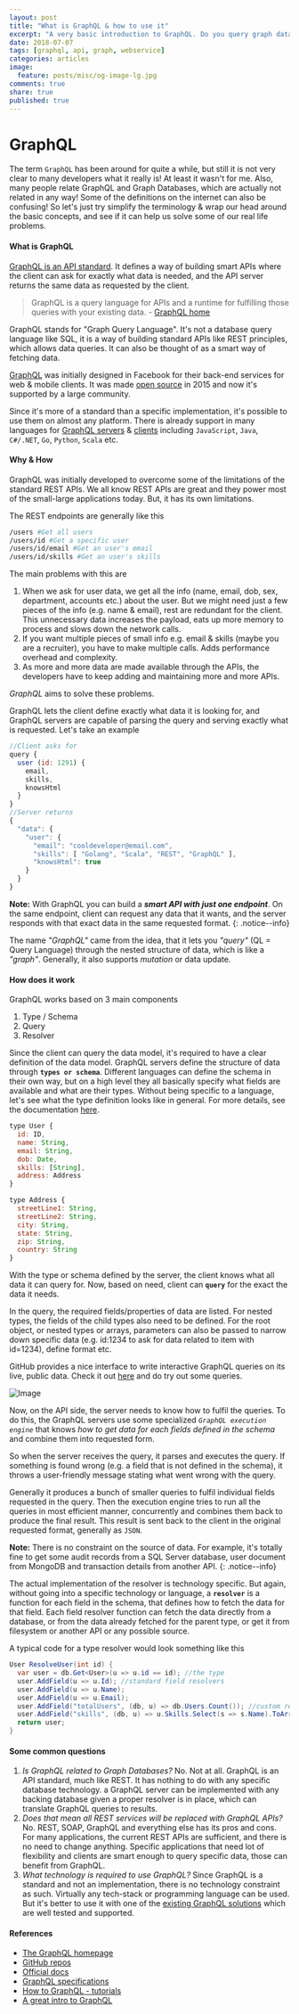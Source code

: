 ```yaml
---
layout: post
title: "What is GraphQL & how to use it"
excerpt: "A very basic introduction to GraphQL. Do you query graph database with it?"
date: 2018-07-07
tags: [graphql, api, graph, webservice]
categories: articles
image:
  feature: posts/misc/og-image-lg.jpg
comments: true
share: true
published: true
---
```


# GraphQL

The term `GraphQL` has been around for quite a while, but still it is not very clear to many developers what it really is! At least it wasn't for me. Also, many people relate GraphQL and Graph Databases, which are actually not related in any way! Some of the definitions on the internet can also be confusing! So let's just try simplify the terminology & wrap our head around the basic concepts, and see if it can help us solve some of our real life problems.

#### What is GraphQL

<u>GraphQL is an API standard</u>. It defines a way of building smart APIs where the client can ask for exactly what data is needed, and the API server returns the same data as requested by the client.

> GraphQL is a query language for APIs and a runtime for fulfilling those queries with your existing data. - [GraphQL home](http://graphql.github.io/)

GraphQL stands for "Graph Query Language". It's not a database query language like SQL, it is a way of building standard APIs like REST principles, which allows data queries. It can also be thought of as a smart way of fetching data.

[GraphQL](https://graphql.org/) was initially designed in Facebook for their back-end services for web & mobile clients. It was made [open source](https://github.com/graphql) in 2015 and now it's supported by a large community.

Since it's more of a standard than a specific implementation, it's possible to use them on almost any platform. There is already support in many languages for [GraphQL servers](http://graphql.github.io/code/) & [clients](http://graphql.github.io/code/#graphql-clients) including `JavaScript`, `Java`, `C#/.NET`, `Go`, `Python`, `Scala` etc.

#### Why & How

GraphQL was initially developed to overcome some of the limitations of the standard REST APIs. We all know REST APIs are great and they power most of the small-large applications today. But, it has its own limitations.

The REST endpoints are generally like this

```bash
/users #Get all users
/users/id #Get a specific user
/users/id/email #Get an user's email
/users/id/skills #Get an user's skills
```

The main problems with this are

1. When we ask for user data, we get all the info (name, email, dob, sex, department, accounts etc.) about the user. But we might need just a few pieces of the info (e.g. name & email), rest are redundant for the client. This unnecessary data increases the payload, eats up more memory to process and slows down the network calls.
2. If you want multiple pieces of small info e.g. email & skills (maybe you are a recruiter), you have to make multiple calls. Adds performance overhead and complexity.
3. As more and more data are made available through the APIs, the developers have to keep adding and maintaining more and more APIs.

_GraphQL_ aims to solve these problems.

GraphQL lets the client define exactly what data it is looking for, and GraphQL servers are capable of parsing the query and serving exactly what is requested. Let's take an example

```javascript
//Client asks for
query {
  user (id: 1291) {
    email,
    skills,
    knowsHtml
  }
}
//Server returns
{
  "data": {
    "user": {
      "email": "cooldeveloper@email.com",
      "skills": [ "Golang", "Scala", "REST", "GraphQL" ],
      "knowsHtml": true
    }
  }
}
```

**Note:** With GraphQL you can build a _**smart API with just one endpoint**_. On the same endpoint, client can request any data that it wants, and the server responds with that exact data in the same requested format.
{: .notice--info}

The name _"GraphQL"_ came from the idea, that it lets you _"query"_ (QL = Query Language) through the nested structure of data, which is like a _"graph"_. Generally, it also supports _mutation_ or data update.

#### How does it work

GraphQL works based on 3 main components

1. Type / Schema
2. Query
3. Resolver

Since the client can query the data model, it's required to have a clear definition of the data model. GraphQL servers define the structure of data through **`types or schema`**. Different languages can define the schema in their own way, but on a high level they all basically specify what fields are available and what are their types. Without being specific to a language, let's see what the type definition looks like in general. For more details, see the documentation [here](https://graphql.org/learn/schema/).

```javascript
type User {
  id: ID,
  name: String,
  email: String,
  dob: Date,
  skills: [String],
  address: Address
}

type Address {
  streetLine1: String,
  streetLine2: String,
  city: String,
  state: String,
  zip: String,
  country: String
}
```

With the type or schema defined by the server, the client knows what all data it can query for. Now, based on need, client can **`query`** for the exact the data it needs.

In the query, the required fields/properties of data are listed. For nested types, the fields of the child types also need to be defined. For the root object, or nested types or arrays, parameters can also be passed to narrow down specific data (e.g. id:1234 to ask for data related to item with id=1234), define format etc.

GitHub provides a nice interface to write interactive GraphQL queries on its live, public data. Check it out [here](https://developer.github.com/v4/explorer/) and do try out some queries.

![Image](/images/posts/misc/github-graphiql.png)

Now, on the API side, the server needs to know how to fulfil the queries. To do this, the GraphQL servers use some specialized _`GraphQL execution engine`_ that knows _how to get data for each fields defined in the schema_ and combine them into requested form.

So when the server receives the query, it parses and executes the query. If something is found wrong (e.g. a field that is not defined in the schema), it throws a user-friendly message stating what went wrong with the query.

Generally it produces a bunch of smaller queries to fulfil individual fields requested in the query. Then the execution engine tries to run all the queries in most efficient manner, concurrently and combines them back to produce the final result. This result is sent back to the client in the original requested format, generally as `JSON`.

**Note:** There is no constraint on the source of data. For example, it's totally fine to get some audit records from a SQL Server database, user document from MongoDB and transaction details from another API.
{: .notice--info}

The actual implementation of the resolver is technology specific. But again, without going into a specific technology or language, a **`resolver`** is a function for each field in the schema, that defines how to fetch the data for that field. Each field resolver function can fetch the data directly from a database, or from the data already fetched for the parent type, or get it from filesystem or another API or any possible source.

A typical code for a type resolver would look something like this

```cs
User ResolveUser(int id) {
  var user = db.Get<User>(u => u.id == id); //the type
  user.AddField(u => u.Id); //standard field resolvers
  user.AddField(u => u.Name);
  user.AddField(u => u.Email);
  user.AddField("totalUsers", (db, u) => db.Users.Count()); //custom resolvers
  user.AddField("skills", (db, u) => u.Skills.Select(s => s.Name).ToArray());
  return user;
}
```

#### Some common questions

1. _Is GraphQL related to Graph Databases?_ No. Not at all. GraphQL is an API standard, much like REST. It has nothing to do with any specific database technology. a GraphQL server can be implemented with any backing database given a proper resolver is in place, which can translate GraphQL queries to results.
2. _Does that mean all REST services will be replaced with GraphQL APIs?_ No. REST, SOAP, GraphQL and everything else has its pros and cons. For many applications, the current REST APIs are sufficient, and there is no need to change anything. Specific applications that need lot of flexibility and clients are smart enough to query specific data, those can benefit from GraphQL.
3. _What technology is required to use GraphQL?_ Since GraphQL is a standard and not an implementation, there is no technology constraint as such. Virtually any tech-stack or programming language can be used. But it's better to use it with one of the [existing GraphQL solutions](http://graphql.github.io/code/) which are well tested and supported.

#### References

* [The GraphQL homepage](http://graphql.github.io/)
* [GitHub repos](https://github.com/graphql)
* [Official docs](http://graphql.github.io/learn/)
* [GraphQL specifications](https://facebook.github.io/graphql/#sec-Language)
* [How to GraphQL - tutorials](https://www.howtographql.com/)
* [A great intro to GraphQL](https://medium.freecodecamp.org/so-whats-this-graphql-thing-i-keep-hearing-about-baf4d36c20cf)
